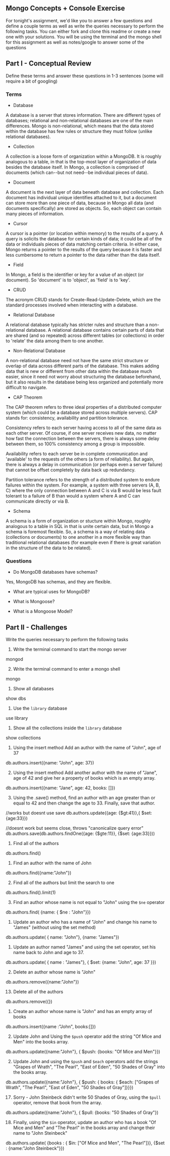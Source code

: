 ## Mongo Concepts + Console Exercise 

For tonight's assignment, we'd like you to answer a few questions and define a couple terms as well as write the queries necessary to perform the following tasks. You can either fork and clone this readme or create a new one with your solutions.
You will be using the terminal and the mongo shell for this assignment as well as notes/google to answer some of the questions


## Part I - Conceptual Review 

Define these terms and answer these questions in 1-3 sentences (some will require a bit of googling)

### Terms

* Database

A database is a server that stores information. There are different types of databases; relational and non-relational databases are one of the main differences. Mongo is non-relational, which means that the data stored within the database has few rules or structure they must follow (unlike relational databases).

* Collection

A collection is a loose form of organization within a MongoDB. It is roughly analogous to a table, in that is the top-most layer of organization of data besides the database itself. In Mongo, a collection is comprised of documents (which can--but not need--be individual pieces of data).

* Document

A document is the next layer of data beneath database and collection. Each document has individual unique identifies attached to it, but a document can store more than one piece of data, because in Mongo all data (and documents specifically) are stored as objects. So, each object can contain many pieces of information.

* Cursor

A cursor is a pointer (or location within memory) to the results of a query. A query is solicits the database for certain kinds of data; it could be all of the data or individuals pieces of data matching certain criteria. In either case, Mongo returns a pointer to the results of the query because it is faster and less cumbersome to return a pointer to the data rather than the data itself.
 
* Field

In Mongo, a field is the identifier or key for a value of an object (or document). So 'document' is to 'object', as 'field' is to 'key'.

* CRUD

The acronym CRUD stands for Create-Read-Update-Delete, which are the standard processes involved when interacting with a database. 

* Relational Database

A relational database typically has stricter rules and structure than a non-relational database. A relational database contains certain parts of data that are shared (and so repeated) across different tables (or collections) in order to 'relate' the data among them to one another.

* Non-Relational Database

A non-relational database need not have the same strict structure or overlap of data across different parts of the database. This makes adding data that is new or different from other data within the database much easier, since it need not worry about structuring the database beforehand, but it also results in the database being less organized and potentially more difficult to navigate.

* CAP Theorem

The CAP theorem refers to three ideal properties of a distributed computer system (which could be a database stored across multiple servers). CAP stands for: consistency, availability and partition tolerance. 

Consistency refers to each server having access to all of the same data as each other server. Of course, if one server receives new data, no matter how fast the connection between the servers, there is always some delay between them, so 100% consistency among a group is impossible. 

Availability refers to each server be in complete communication and 'available' to the requests of the others (a form of reliability). But again, there is always a delay in communication (or perhaps even a server failure) that cannot be offset completely by data back up redundancy.

Partition tolerance refers to the strength of a distributed system to endure failures within the system. For example, a system with three servers (A, B, C) where the only connection between A and C is via B would be less fault tolerant to a failure of B than would a system where A and C can communicate directly or via B.

* Schema

A schema is a form of organization or stucture within Mongo, roughly analogous to a table in SQL in that is unite certain data, but in Mongo a schema is foremost flexible. So, a schema is a way of relating data (collections or documents) to one another in a more flexible way than traditional relational databases (for example even if there is great variation in the structure of the data to be related).

### Questions

* Do MongoDB databases have schemas?

Yes, MongoDB has schemas, and they are flexible.

* What are typical uses for MongoDB?



* What is Mongoose?
* What is a Mongoose Model?

## Part II - Challenges 
Write the queries necessary to perform the following tasks

1. Write the terminal command to start the mongo server

mongod

2. Write the terminal command to enter a mongo shell

mongo

1. Show all databases

show dbs

1. Use the `library` database

use library

1. Show all the collections inside the `library` database

show collections

1. Using the insert method Add an author with the name of "John", age of 37

db.authors.insert({name: "John", age: 37})

2. Using the insert method Add another author with the name of "Jane", age of 42 and give her a property of books which is an empty array.

db.authors.insert({name: "Jane", age: 42, books: []})

3. Using the .save() method, find an author with an age greater than or equal to 42 and then change the age to 33. Finally, save that author.

//works but doesnt use save
db.authors.update({age: {$gt:41}},{ $set: {age:33}})

//doesnt work but seems close, throws "canonicalize query error"
db.authors.save(db.authors.findOne({age: {$gte:11}}, {$set: {age:33}}))


1. Find all of the authors

db.authors.find()

1. Find an author with the name of John

db.authors.find({name:"John"})

2. Find all of the authors but limit the search to one

db.authors.find().limit(1)

3. Find an author whose name is not equal to "John" using the `$ne` operator

db.authors.find( {name: { $ne : "John"}})

1. Update an author who has a name of "John" and change his name to "James" (without using the set method)

db.authors.update( { name: "John"}, {name: "James"})

1. Update an author named "James" and using the set operator, set his name back to John and age to 37.

db.authors.update( { name : "James"}, { $set: {name: "John", age: 37 }})

2. Delete an author whose name is "John"

db.authors.remove({name:"John"})

13. Delete all of the authors

db.authors.remove({})

1. Create an author whose name is "John" and has an empty array of books

db.authors.insert({name :"John", books:[]})

2. Update John and Using the `$push` operator add the string "Of Mice and Men" into the books array.

db.authors.update({name:"John"}, { $push: {books: "Of Mice and Men"}})

2. Update John and using the `$push` and `$each` operators add the strings "Grapes of Wrath", "The Pearl", "East of Eden", "50 Shades of Gray" into the books array.

db.authors.update({name:"John"}, { $push: { books: { $each: ["Grapes of Wrath", "The Pearl", "East of Eden", "50 Shades of Gray"]}}})

17. Sorry - John Steinbeck didn't write 50 Shades of Gray, using the `$pull` operator, remove that book from the array.

db.authors.update({name:"John"}, { $pull: {books: "50 Shades of Gray"})

18. Finally, using the `$in` operator, update an author who has a book "Of Mice and Men" and "The Pearl" in the books array and change their name to "John Steinbeck"

db.authors.update( {books : { $in: ["Of Mice and Men", "The Pearl"]}}, {$set : {name:"John Steinbeck"}})




